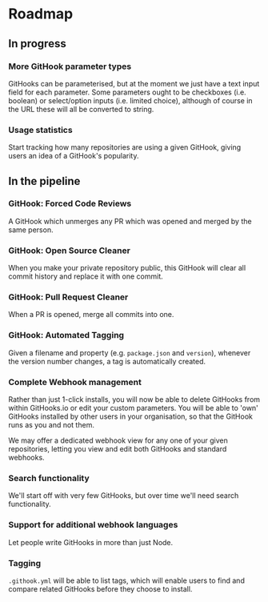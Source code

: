 # Roadmap

## In progress

### More GitHook parameter types
GitHooks can be parameterised, but at the moment we just have a text input field for each parameter. Some parameters ought to be checkboxes (i.e. boolean) or select/option inputs (i.e. limited choice), although of course in the URL these will all be converted to string.

### Usage statistics
Start tracking how many repositories are using a given GitHook, giving users an idea of a GitHook's popularity.

## In the pipeline

### GitHook: Forced Code Reviews
A GitHook which unmerges any PR which was opened and merged by the same person.

### GitHook: Open Source Cleaner
When you make your private repository public, this GitHook will clear all commit history and replace it with one commit.

### GitHook: Pull Request Cleaner
When a PR is opened, merge all commits into one.

### GitHook: Automated Tagging
Given a filename and property (e.g. `package.json` and `version`), whenever the version number changes, a tag is automatically created.

### Complete Webhook management
Rather than just 1-click installs, you will now be able to delete GitHooks from within GitHooks.io or edit your custom parameters. You will be able to 'own' GitHooks installed by other users in your organisation, so that the GitHook runs as you and not them.

We may offer a dedicated webhook view for any one of your given repositories, letting you view and edit both GitHooks and standard webhooks.

### Search functionality
We'll start off with very few GitHooks, but over time we'll need search functionality.

### Support for additional webhook languages
Let people write GitHooks in more than just Node.

### Tagging
`.githook.yml` will be able to list tags, which will enable users to find and compare related GitHooks before they choose to install.
